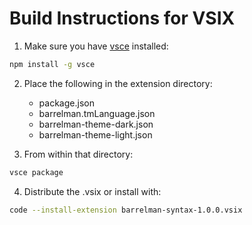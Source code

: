# Build Instructions for VSIX

1. Make sure you have [vsce](https://code.visualstudio.com/api/working-with-extensions/publishing-extension) installed:

```bash
npm install -g vsce
```

2. Place the following in the extension directory:

   - package.json
   - barrelman.tmLanguage.json
   - barrelman-theme-dark.json
   - barrelman-theme-light.json

3. From within that directory:

```bash
vsce package
```

4. Distribute the .vsix or install with:

```bash
code --install-extension barrelman-syntax-1.0.0.vsix
```
